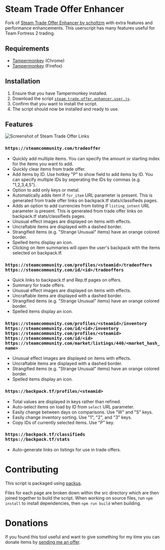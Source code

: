 # Steam Trade Offer Enhancer

Fork of [Steam Trade Offer Enhancer by scholtzm](https://github.com/scholtzm/steam-trade-offer-enhancer) with extra features and performance enhancements. This userscript has many features useful for Team Fortress 2 trading.

## Requirements
* [Tampermonkey](https://chrome.google.com/webstore/detail/tampermonkey/dhdgffkkebhmkfjojejmpbldmpobfkfo?hl=en) (Chrome)
* [Tampermonkey](https://addons.mozilla.org/en-US/firefox/addon/tampermonkey/) (Firefox)

## Installation
1. Ensure that you have Tampermonkey installed.
2. Download the script [`steam.trade.offer.enhancer.user.js`](steam.trade.offer.enhancer.user.js?raw=true).
3. Confirm that you want to install the script.
4. The script should now be installed and ready to use.

## Features

![Screenshot of Steam Trade Offer Links](/images/1.8.0_offers_1.png?raw=true)

### ```https://steamcommunity.com/tradeoffer```
- Quickly add multiple items. You can specify the amount or starting index for the items you want to add.
- Quickly clear items from trade offer.
- Add items by ID. Use hotkey "P" to show field to add items by ID. You can specify multiple IDs by seperating the IDs by commas (e.g. "1,2,3,4,5").
- Option to add only keys or metal.
- Automatically adds item if `for_item` URL parameter is present. This is generated from trade offer links on backpack.tf stats/classifieds pages.
- Adds an option to add currencies from listing if `listing_intent` URL parameter is present. This is generated from trade offer links on backpack.tf stats/classifieds pages.
- Unusual effect images are displayed on items with effects.
- Uncraftable items are displayed with a dashed border.
- Strangified items (e.g. "Strange Unusual" items) have an orange colored border.
- Spelled items display an icon.
- Clicking on item summaries will open the user's backpack with the items selected on backpack.tf.

### ```https://steamcommunity.com/profiles/<steamid>/tradeoffers```<br/>```https://steamcommunity.com/id/<id>/tradeoffers```
- Quick links to backpack.tf and Rep.tf pages on offers.
- Summary for trade offers.
- Unusual effect images are displayed on items with effects.
- Uncraftable items are displayed with a dashed border.
- Strangified items (e.g. "Strange Unusual" items) have an orange colored border.
- Spelled items display an icon.

### ```https://steamcommunity.com/profiles/<steamid>/inventory```<br/>```https://steamcommunity.com/id/<id>/inventory```<br/>```https://steamcommunity.com/profiles/<steamid>```<br/>```https://steamcommunity.com/id/<id>```<br/>```https://steamcommunity.com/market/listings/440/<market_hash_name>```
- Unusual effect images are displayed on items with effects.
- Uncraftable items are displayed with a dashed border.
- Strangified items (e.g. "Strange Unusual" items) have an orange colored border.
- Spelled items display an icon.

### ```https://backpack.tf/profiles/<steamid>```
- Total values are displayed in keys rather than refined.
- Auto-select items on load by ID from `select` URL parameter.
- Easily change between days on comparisons. Use "W" and "S" keys.
- Easily change inventory sorting. Use "1", "2", and "3" keys.
- Copy IDs of currently selected items. Use "P" key.

### ```https://backpack.tf/classifieds```<br/>```https://backpack.tf/stats```
- Auto-generate links on listings for use in trade offers.

# Contributing

This script is packaged using [packus](https://github.com/juliarose/packus).

Files for each page are broken down within the src directory which are then joined together to build the script. When working on source files, run ```npm install``` to install dependencies, then ```npm run build``` when building.

# Donations

If you found this tool useful and want to give something for my time you can donate items by [sending me an offer](https://steamcommunity.com/tradeoffer/new/?partner=119913840&token=ybdKNJEA).